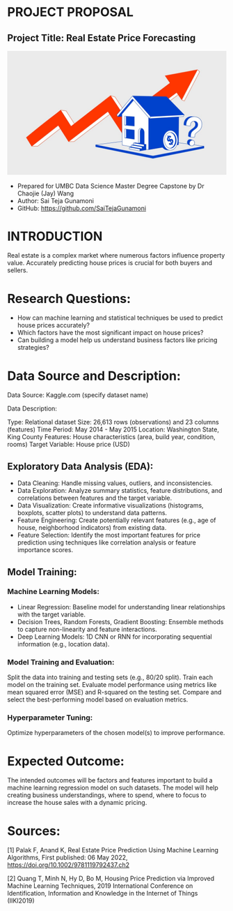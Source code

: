 # PROJECT PROPOSAL

## Project Title: Real Estate Price Forecasting
![ProfilePic](./Realestate.jpg)  
- Prepared for UMBC Data Science Master Degree Capstone by Dr Chaojie (Jay) Wang
- Author: Sai Teja Gunamoni
- GitHub: https://github.com/SaiTejaGunamoni


# INTRODUCTION
Real estate is a complex market where numerous factors influence property value. Accurately predicting house prices is crucial for both buyers and sellers.


# Research Questions:

- How can machine learning and statistical techniques be used to predict house prices accurately?
- Which factors have the most significant impact on house prices?
- Can building a model help us understand business factors like pricing strategies?

# Data Source and Description:

Data Source: Kaggle.com (specify dataset name)

Data Description:

Type: Relational dataset
Size: 26,613 rows (observations) and 23 columns (features)
Time Period: May 2014 - May 2015
Location: Washington State, King County
Features: House characteristics (area, build year, condition, rooms)
Target Variable: House price (USD)

  
## Exploratory Data Analysis (EDA):
- Data Cleaning: Handle missing values, outliers, and inconsistencies.
- Data Exploration: Analyze summary statistics, feature distributions, and correlations between features and the target variable.
- Data Visualization: Create informative visualizations (histograms, boxplots, scatter plots) to understand data patterns.
- Feature Engineering: Create potentially relevant features (e.g., age of house, neighborhood indicators) from existing data.
- Feature Selection: Identify the most important features for price prediction using techniques like correlation analysis or feature importance scores.

## Model Training: 
### Machine Learning Models:
- Linear Regression: Baseline model for understanding linear relationships with the target variable.
- Decision Trees, Random Forests, Gradient Boosting: Ensemble methods to capture non-linearity and feature interactions.
- Deep Learning Models: 1D CNN or RNN for incorporating sequential information (e.g., location data).

### Model Training and Evaluation:
Split the data into training and testing sets (e.g., 80/20 split).
Train each model on the training set.
Evaluate model performance using metrics like mean squared error (MSE) and R-squared on the testing set.
Compare and select the best-performing model based on evaluation metrics.

### Hyperparameter Tuning: 
Optimize hyperparameters of the chosen model(s) to improve performance.


# Expected Outcome:
The intended outcomes will be factors and features important to build a machine learning regression model on such datasets. The model will help creating business understandings, where to spend, where to focus to increase the house sales with a dynamic pricing.

# Sources:
[1] Palak F, Anand K, Real Estate Price Prediction Using Machine Learning Algorithms, First published: 06 May 2022, https://doi.org/10.1002/9781119792437.ch2

[2] Quang T, Minh N, Hy D, Bo M, Housing Price Prediction via Improved Machine Learning Techniques, 2019 International Conference on Identification, Information and Knowledge in the Internet of Things (IIKI2019)
